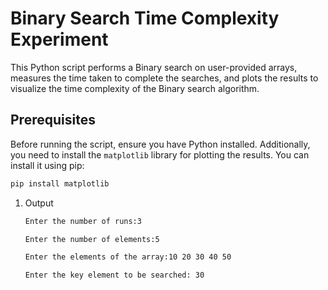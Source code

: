 # Binary Search Time Complexity Experiment

This Python script performs a Binary search on user-provided arrays, measures the time taken to complete the searches, and plots the results to visualize the time complexity of the Binary search algorithm.

## Prerequisites

Before running the script, ensure you have Python installed. Additionally, you need to install the `matplotlib` library for plotting the results. You can install it using pip:

```sh
pip install matplotlib 
```

1. Output

    ```bash
    Enter the number of runs:3

    Enter the number of elements:5

    Enter the elements of the array:10 20 30 40 50

    Enter the key element to be searched: 30
